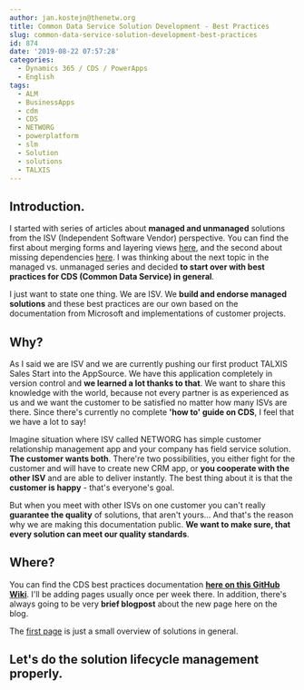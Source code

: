 ```yaml
---
author: jan.kostejn@thenetw.org
title: Common Data Service Solution Development - Best Practices
slug: common-data-service-solution-development-best-practices
id: 874
date: '2019-08-22 07:57:28'
categories:
  - Dynamics 365 / CDS / PowerApps
  - English
tags:
  - ALM
  - BusinessApps
  - cdm
  - CDS
  - NETWORG
  - powerplatform
  - slm
  - Solution
  - solutions
  - TALXIS
---
```


## Introduction.

I started with series of articles about **managed and unmanaged** solutions from the ISV (Independent Software Vendor) perspective. You can find the first about merging forms and layering views [here](https://blog.thenetw.org/2019/03/07/merging-forms-and-views/), and the second about missing dependencies [here](https://blog.thenetw.org/2019/06/11/missing-dependencies-managed-vs-unmanaged-part-2-microsoft-power-platform-and-cds/). I was thinking about the next topic in the managed vs. unmanaged series and decided **to start over with best practices for CDS (Common Data Service) in general**.

I just want to state one thing. We are ISV. We **build and endorse managed solutions** and these best practices are our own based on the documentation from Microsoft and implementations of customer projects.

## Why?

As I said we are ISV and we are currently pushing our first product TALXIS Sales Start into the AppSource. We have this application completely in version control and **we learned a lot thanks to that**. We want to share this knowledge with the world, because not every partner is as experienced as us and we want the customer to be satisfied no matter how many ISVs are there. Since there's currently no complete **'how to' guide on CDS**, I feel that we have a lot to say!

Imagine situation where ISV called NETWORG has simple customer relationship management app and your company has field service solution. **The customer wants both**. There're two possibilities, you either fight for the customer and will have to create new CRM app, or **you cooperate with the other ISV** and are able to deliver instantly. The best thing about it is that the **customer is happy** - that's everyone's goal.

But when you meet with other ISVs on one customer you can't really **guarantee the quality** of solutions, that aren't yours... And that's the reason why we are making this documentation public. **We want to make sure, that every solution can meet our quality standards**.

## Where?

You can find the CDS best practices documentation **[here on this GitHub Wiki](https://github.com/networg/cds-solution-development-docs/wiki)**. I'll be adding pages usually once per week there. In addition, there's always going to be very **brief blogpost** about the new page here on the blog.

The [first page](https://github.com/NETWORG/cds-solution-development-docs/wiki/Engineer's-Guide-to-CDS) is just a small overview of solutions in general.

## Let's do the solution lifecycle management properly.